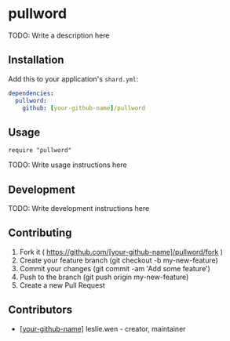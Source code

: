 # pullword

TODO: Write a description here

## Installation


Add this to your application's `shard.yml`:

```yaml
dependencies:
  pullword:
    github: [your-github-name]/pullword
```


## Usage


```crystal
require "pullword"
```


TODO: Write usage instructions here

## Development

TODO: Write development instructions here

## Contributing

1. Fork it ( https://github.com/[your-github-name]/pullword/fork )
2. Create your feature branch (git checkout -b my-new-feature)
3. Commit your changes (git commit -am 'Add some feature')
4. Push to the branch (git push origin my-new-feature)
5. Create a new Pull Request

## Contributors

- [[your-github-name]](https://github.com/[your-github-name]) leslie.wen - creator, maintainer

